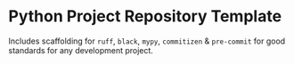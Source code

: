 # Python Project Repository Template

Includes scaffolding for `ruff`, `black`, `mypy`, `commitizen` & `pre-commit`
for good standards for any development project.
